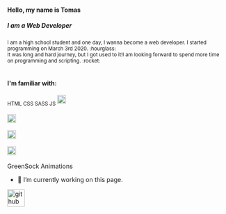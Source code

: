 
#### Hello, my name is Tomas
##### I am a Web Developer

<sub>
I am a high school student and one day, I wanna become a web developer. I started programming on March 3rd 2020.  :hourglass:<br>
It was long and hard journey, but I got used to it!I am looking forward to spend more time on programming and scripting.  :rocket:
</sub>
<br>
<br>

#### I'm familiar with: 
<sub>
  HTML   CSS   SASS   JS  
 </sub> 
<img src='https://simpleicons.org/icons/html5.svg' alt='html' height='20'><br><br>
<img src='https://simpleicons.org/icons/css3.svg' alt='css' height='20'><br><br>
<img src='https://simpleicons.org/icons/sass.svg' alt='sasst' height='20'><br><br>
<img src='https://cdn.jsdelivr.net/npm/simple-icons@3.0.1/icons/javascript.svg' alt='¨javascript' height='20'><br><br>
GreenSock Animations <br>


- 🔭 I’m currently working on this page. 




[<img src='https://cdn.jsdelivr.net/npm/simple-icons@3.0.1/icons/github.svg' alt='github' height='40'>](https://github.com/thomasinho537)  

